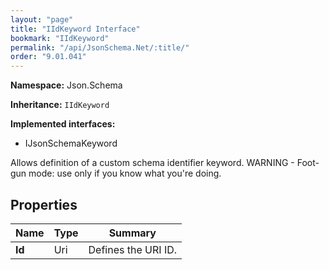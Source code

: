```yaml
---
layout: "page"
title: "IIdKeyword Interface"
bookmark: "IIdKeyword"
permalink: "/api/JsonSchema.Net/:title/"
order: "9.01.041"
---
```

**Namespace:** Json.Schema

**Inheritance:**
`IIdKeyword`

**Implemented interfaces:**

- IJsonSchemaKeyword

Allows definition of a custom schema identifier keyword.
WARNING - Foot-gun mode: use only if you know what you're doing.

## Properties

| Name | Type | Summary |
|---|---|---|
| **Id** | Uri | Defines the URI ID. |

